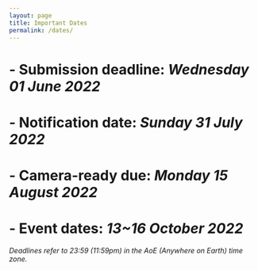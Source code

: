 ```yaml
---
layout: page
title: Important Dates
permalink: /dates/
---
```


# - **Submission deadline:**	*Wednesday 01 June 2022* 
# - **Notification date:**	*Sunday 31 July 2022*
# - **Camera-ready due:**	*Monday 15 August 2022*
# - **Event dates:**	*13~16 October 2022*

*Deadlines refer to 23:59 (11:59pm) in the AoE (Anywhere on Earth) time zone.*
